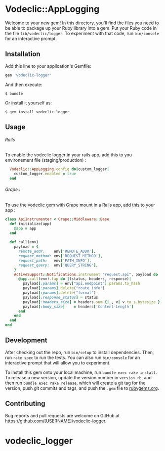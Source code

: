 # Vodeclic::AppLogging

Welcome to your new gem! In this directory, you'll find the files you need to be able to package up your Ruby library into a gem. Put your Ruby code in the file `lib/vodeclic/logger`. To experiment with that code, run `bin/console` for an interactive prompt.

## Installation

Add this line to your application's Gemfile:

```ruby
gem 'vodeclic-logger'
```



And then execute:

    $ bundle

Or install it yourself as:

    $ gem install vodeclic-logger

## Usage
###### Rails
 To enable the vodeclic logger in your rails app, add this to you environement file (staging/production) : 
 
  ```ruby
    Vodeclic::AppLogging.config do|custom_logger|                                                                            
      custom_logger.enabled = true 
    end 
  ```
  
###### Grape : 

To use the vodeclic gem with Grape mount in a Rails app, add this to your app : 
```ruby
class ApiInstrumenter < Grape::Middleware::Base                                                                                                                              
  def initialize(app)                                                                                                                                                        
    @app = app                                                                                                                                                               
  end                                                                                                                                                                        
                                                                                                                                                                             
  def call(env)                                                                                                                                                              
    payload = {                             
      remote_addr:    env['REMOTE_ADDR'],                                                                                    
      request_method: env['REQUEST_METHOD'],    
      request_path:   env['PATH_INFO'],                                                                                     
      request_query:  env['QUERY_STRING'],                                
    }                                                                                                                                                                 
    ActiveSupport::Notifications.instrument "request.api", payload do                                                                                                        
      @app.call(env).tap do |(status, headers, response)|                                                                    
        payload[:params] = env["api.endpoint"].params.to_hash                                                                
        payload[:params].delete("route_info")          
        payload[:params].delete("format")               
        payload[:response_status] = status                                                                                
        payload[:headers_size] = headers.sum {|_, v| v.to_s.bytesize }
        payload[:body_size]    = headers['Content-Length']                                                                  
      end                                        
    end                                      
  end                                         
end
```


## Development

After checking out the repo, run `bin/setup` to install dependencies. Then, run `rake spec` to run the tests. You can also run `bin/console` for an interactive prompt that will allow you to experiment.

To install this gem onto your local machine, run `bundle exec rake install`. To release a new version, update the version number in `version.rb`, and then run `bundle exec rake release`, which will create a git tag for the version, push git commits and tags, and push the `.gem` file to [rubygems.org](https://rubygems.org).

## Contributing

Bug reports and pull requests are welcome on GitHub at https://github.com/[USERNAME]/vodeclic-logger.

# vodeclic_logger
